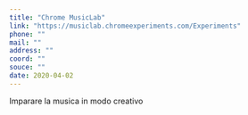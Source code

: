 ```yaml
---
title: "Chrome MusicLab"
link: "https://musiclab.chromeexperiments.com/Experiments"
phone: ""
mail: ""
address: ""
coord: ""
souce: ""
date: 2020-04-02
---
```


Imparare la musica in modo creativo
